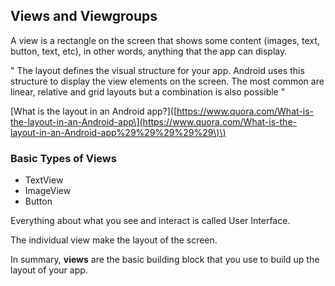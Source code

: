 ## **Views and Viewgroups**

A view is a rectangle on the screen that shows some content \(images, text, button, text, etc\), in other words, anything that the app can display.

" The layout defines the visual structure for your app. Android uses this structure to display the view elements on the screen. The most common are linear, relative and grid layouts but a combination is also possible "

\[What is the layout in an Android app?\]\([https://www.quora.com/What-is-the-layout-in-an-Android-app\](https://www.quora.com/What-is-the-layout-in-an-Android-app%29%29%29%29%29\)\)

### Basic Types of Views

* TextView
* ImageView
* Button

Everything about what you see and interact is called User Interface.

The individual view make the layout of the screen.

In summary, **views** are the basic building block that you use to build up the layout of your app.

